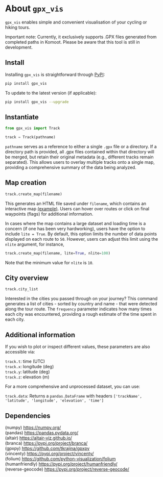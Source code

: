 About `gpx_vis`===============`gpx_vis` enables simple and convenient visualisation of your cycling or hiking tours.Important note: Currently, it exclusively supports .GPX files generated from completed paths in Komoot. Please be aware that this tool is still in development.Install-------Installing `gpx_vis` is straightforward through <a href="https://pypi.org/project/gpx-vis/">PyPI</a>:```bashpip install gpx_vis```To update to the latest version (if applicable):```bashpip install gpx_vis --upgrade```Instantiate-----------```pythonfrom gpx_vis import Tracktrack = Track(pathname)````pathname` serves as a reference to either a single `.gpx` file or a directory.If a directory path is provided, all .gpx files contained within that directorywill be merged, but retain their original metadata (e.g., different tracks remain separated).This allows users to overlay multiple tracks onto a single map, providing a comprehensive summary of the data being analyzed.Map creation------------```pythontrack.create_map(filename)```This generates an HTML file saved under `filename`, which contains an interactive map <a href="https://rawcdn.githack.com/JiaWeiTeh/gpx_vis/af540b575be3da7647c21ad46e3553f2362f788c/example/map.html">(example)</a>.Users can hover over routes or click on final waypoints (flags) for additional information.In cases where the map contains a large dataset and loading time is a concern (if onehas been very hardworking), users have the option to include `lite = True`. By default, this option limits the number of data points displayed on each route to `50`. However, users can adjust thislimit using the `nlite` argument, for instance,```pythontrack.create_map(filename, lite=True, nlite=100)```Note that the minimum value for `nlite` is `10`.City overview-------------```pythontrack.city_list```Interested in the cities you passed through on your journey? This command generates a listof cities - sorted by country and name - that were detected along the tour route. The `frequency` parameter indicates how many times each city was encountered,providing a rough estimate of the time spent in each city.Additional information----------------------If you wish to plot or inspect different values, these parameters are also accessible via:`track.t`: time (UTC)<br>`track.x`: longitude (deg)<br>`track.y`: latitude (deg)<br>`track.z`: elevation (m)<br>For a more comprehensive and unprocessed dataset, you can use:`track.data`:  Returns a `pandas.DataFrame` with headers `['trackName', 'latitude', 'longitude', 'elevation', 'time']`Dependencies------------(numpy) https://numpy.org/ <br>(pandas) https://pandas.pydata.org/ <br>(altair) https://altair-viz.github.io/ <br>(branca) https://pypi.org/project/branca/ <br>(gpxpy) https://github.com/tkrajina/gpxpy <br>(vincenty) https://pypi.org/project/vincenty/ <br>(folium) https://github.com/python-visualization/folium <br>(humanfriendly) https://pypi.org/project/humanfriendly/ <br>(reverse-geocode) https://pypi.org/project/reverse-geocode/ <br>